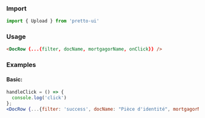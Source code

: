 ### Import
```js static
import { Upload } from 'pretto-ui'
```

### Usage
```html
<DocRow {...{filter, docName, mortgagorName, onClick}} />
```

### Examples
#### Basic:
```jsx
handleClick = () => {
  console.log('click')
};
<DocRow {...{filter: 'success', docName: "Pièce d'identité", mortgagorName: 'Andy', onClick: handleClick}} />
```

